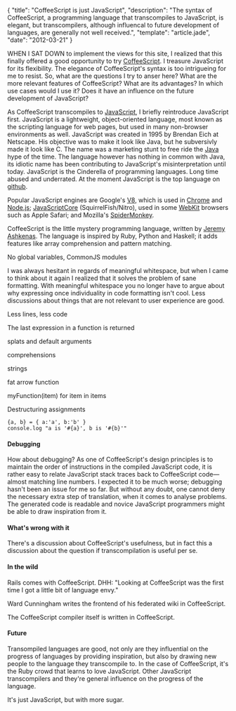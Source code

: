 {
  "title": "CoffeeScript is just JavaScript",
  "description": "The syntax of CoffeeScript, a programming language that transcompiles to JavaScript, is elegant, but transcompilers, although influencal to future development of languages, are generally not well received.",
  "template": "article.jade",
  "date": "2012-03-21"
}

WHEN I SAT DOWN to implement the views for this site, I realized that this finally offered a good opportunity to try [CoffeeScript](http://coffeescript.org). I treasure JavaScript for its flexibility. The elegance of CoffeeScript's syntax is too intrigueing for me to resist. So, what are the questions I try to anser here? What are the more relevant features of CoffeeScript? What are its advantages? In which use cases would I use it? Does it have an influence on the future development of JavaScript? 

As CoffeeScript transcompiles to [JavaScript](https://developer.mozilla.org/en/JavaScript), I briefly reintroduce JavaScript first. JavaScript is a lightweight, object-oriented language, most known as the scripting language for web pages, but used in many non-browser environments as well. JavaScript was created in 1995 by Brendan Eich at Netscape. His objective was to make it look like Java, but he subversivly made it look like C. The name was a marketing stunt to free ride the [Java](http://en.wikipedia.org/wiki/Java_(programming_language)) hype of the time. The language however has nothing in common with Java, its idiotic name has been contributing to JavaScript's misinterpretation until today. JavaScript is the Cinderella of programming languages. Long time abused and underrated. At the moment JavaScript is the top language on [github](https://github.com/languages).

Popular JavaScript engines are Google's [V8](http://code.google.com/p/v8/), which is used in [Chrome](https://www.google.com/chrome) and [Node.js](http://nodejs.org/); [JavaScriptCore](http://www.webkit.org/projects/javascript/) (SquirrelFish/Nitro), used in some [WebKit](http://www.webkit.org/) browsers such as Apple Safari; and Mozilla's [SpiderMonkey](https://developer.mozilla.org/en/SpiderMonkey).

CoffeeScript is the little mystery programming language, written by [Jeremy Ashkenas](https://github.com/jashkenas). The language is inspired by Ruby, Python and Haskell; it adds features like array comprehension and pattern matching.

No global variables, CommonJS modules

I was always hesitant in regards of meaningful whitespace, but when I came to think about it again I realized that it solves the problem of sane formatting. With meaningful whitespace you no longer have to argue about why expressing once individuality in code formatting isn't cool. Less discussions about things that are not relevant to user experience are good.

Less lines, less code

The last expression in a function is returned

splats and default arguments

comprehensions

strings

fat arrow function

myFunction(item) for item in items

Destructuring assignments

	{a, b} = { a:'a', b:'b' }
	console.log "a is '#{a}', b is '#{b}'"


#### Debugging
How about debugging? As one of CoffeeScript's design principles is to maintain the order of instructions in the compiled JavaScript code, it is rather easy to relate JavaScript stack traces back to CoffeeScript code—almost matching line numbers. I expected it to be much worse; debugging hasn't been an issue for me so far. 
But without any doubt, one cannot deny the necessary extra step of translation, when it comes to analyse problems. The generated code is readable and novice JavaScript programmers might be able to draw inspiration from it.

#### What's wrong with it
There's a discussion about CoffeeScript's usefulness, but in fact this a discussion about the question if transcompilation is useful per se.

#### In the wild 
Rails comes with CoffeeScript. DHH: "Looking at CoffeeScript was the first time I got a little bit of language envy." 

Ward Cunningham writes the frontend of his federated wiki in CoffeeScript.

The CoffeeScript compiler itself is written in CoffeeScript.

#### Future
Transompiled languages are good, not only are they influential on the progress of languages by providing inspiration, but also by drawing new people to the language they transcompile to. In the case of CoffeeScript, it's the Ruby crowd that learns to love JavaScript. Other JavaScript transcompilers and they're general influence on the progress of the language.

It's just JavaScript, but with more sugar.

